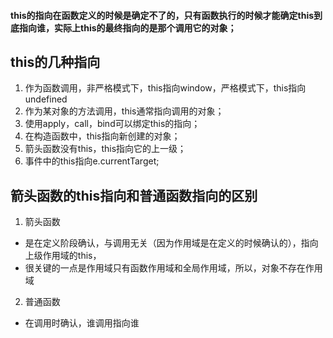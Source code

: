 #### this的指向在函数定义的时候是确定不了的，只有函数执行的时候才能确定this到底指向谁，实际上this的最终指向的是那个调用它的对象；
## this的几种指向
1. 作为函数调用，非严格模式下，this指向window，严格模式下，this指向undefined
2. 作为某对象的方法调用，this通常指向调用的对象；
3. 使用apply，call，bind可以绑定this的指向；
4. 在构造函数中，this指向新创建的对象；
5. 箭头函数没有this，this指向它的上一级；
6. 事件中的this指向e.currentTarget;

## 箭头函数的this指向和普通函数指向的区别
1. 箭头函数
- 是在定义阶段确认，与调用无关（因为作用域是在定义的时候确认的），指向上级作用域的this，
- 很关键的一点是作用域只有函数作用域和全局作用域，所以，对象不存在作用域
2. 普通函数
- 在调用时确认，谁调用指向谁